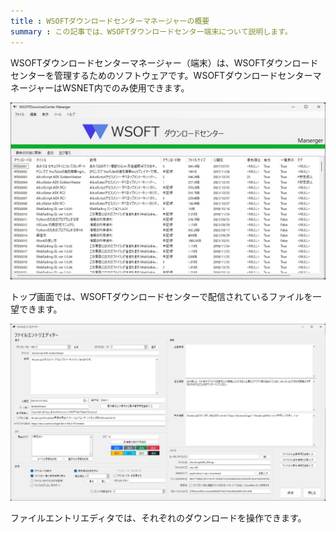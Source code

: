```yaml
---
title : WSOFTダウンロードセンターマネージャーの概要
summary : この記事では、WSOFTダウンロードセンター端末について説明します。
---
```


WSOFTダウンロードセンターマネージャー（端末）は、WSOFTダウンロードセンターを管理するためのソフトウェアです。WSOFTダウンロードセンターマネージャーはWSNET内でのみ使用できます。

![ダウンロードセンターマネージャー](./media/0.jpg)

トップ画面では、WSOFTダウンロードセンターで配信されているファイルを一望できます。

![ファイルエントリエディター](./media/1.jpg)

ファイルエントリエディタでは、それぞれのダウンロードを操作できます。